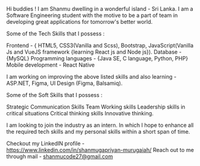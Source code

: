 
Hi buddies ! 
I am Shanmu dwelling in a wonderful island - Sri Lanka. 
I am a Software Engineering student with the motive to be a part of team in developing great applications for tomorrow's better world.

Some of the Tech Skills that I possess :

Frontend - { HTML5, CSS3(Vanilla and Scss), Bootstrap, JavaScript(Vanilla Js and VueJS framework {learning React js and Node js}).
Database - {MySQL}
Programming languages - {Java SE, C language, Python, PHP}
Mobile development - React Native

I am working on improving the above listed skills and also learning - ASP.NET, Figma, UI Design (Figma, Balsamiq).

Some of the Soft Skills that I possess :

Strategic Communication Skills
Team Working skills
Leadership skills in critical situations
Critical thinking skills
Innovative thinking.

I am looking to join the industry as an intern. In which I hope to enhance all the required tech skills and my personal skills within a short span of time.

Checkout my LinkedIN profile - https://www.linkedin.com/in/shanmugapriyan-murugaiah/
Reach out to me through mail - shanmucode27@gmail.com

